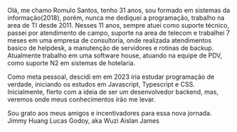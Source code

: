 Olá, me chamo Romulo Santos, tenho 31 anos, sou formado em sistemas da informação(2018), porém, nunca me dediquei a programação, trabalho na area de TI desde 2011.
Nesses 11 anos, sempre atuei como suporte técnico, passei por atendimento de campo, suporte na area de telecom e trabalhei 7 meses em uma empresa de consultoria, onde realizada atendimentos basico de helpdesk, a manutenção de servidores e rotinas de backup.
Atualmente trabalho em uma software house, atuando na equipe de PDV, como suporte N2 em sistemas de hotelaria.

Como meta pessoal, descidi em em 2023 iria estudar programação de verdade, iniciando os estudos em Javascript, Typescript e CSS.
Inicialmente, flerto com a ideia de ser um desenvolvedor backend, mas, veremos onde meus conhecimentos irão me levar.

Sou grato aos meus amigos e incentivadores para essa nova jornada.
Jimmy Huang
Lucas  Godoy, aka Wuzi
Aislan James
